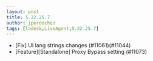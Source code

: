 ```yaml
---
layout: post
title: 5.22.25.7
author: jperdochqu
tags: [ladesk,LiveAgent,5.22.25.7]
---
```


- [Fix] UI lang strings changes (#11061)(#11044)
- [Feature][Standalone] Proxy Bypass setting (#11073)
